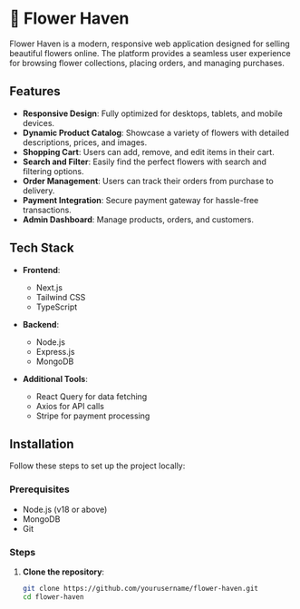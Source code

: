 # 🌸 Flower Haven

Flower Haven is a modern, responsive web application designed for selling beautiful flowers online. The platform provides a seamless user experience for browsing flower collections, placing orders, and managing purchases.

## Features
- **Responsive Design**: Fully optimized for desktops, tablets, and mobile devices.
- **Dynamic Product Catalog**: Showcase a variety of flowers with detailed descriptions, prices, and images.
- **Shopping Cart**: Users can add, remove, and edit items in their cart.
- **Search and Filter**: Easily find the perfect flowers with search and filtering options.
- **Order Management**: Users can track their orders from purchase to delivery.
- **Payment Integration**: Secure payment gateway for hassle-free transactions.
- **Admin Dashboard**: Manage products, orders, and customers.

## Tech Stack
- **Frontend**:  
  - Next.js  
  - Tailwind CSS  
  - TypeScript  

- **Backend**:  
  - Node.js  
  - Express.js  
  - MongoDB  

- **Additional Tools**:  
  - React Query for data fetching  
  - Axios for API calls  
  - Stripe for payment processing  

## Installation

Follow these steps to set up the project locally:

### Prerequisites
- Node.js (v18 or above)
- MongoDB
- Git

### Steps
1. **Clone the repository**:
   ```bash
   git clone https://github.com/yourusername/flower-haven.git
   cd flower-haven
